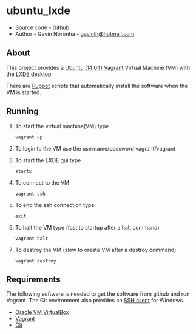 ubuntu_lxde
===========

* Source code - [Github][1]
* Author - Gavin Noronha - <gavinln@hotmail.com>

[1]: https://github.com/gavinln/ubuntu_lxde.git

About
-----

This project provides a [Ubuntu (14.04)][2] [Vagrant][3] Virtual Machine (VM) with the [LXDE][4] desktop.

[2]: http://releases.ubuntu.com/trusty/
[3]: http://www.vagrantup.com/
[4]: http://lxde.org/

There are [Puppet][5] scripts that automatically install the software when the VM is started.

[5]: http://puppetlabs.com/

Running
-------

1. To start the virtual machine(VM) type

    ```
    vagrant up
    ```

2. To login to the VM use the username/password vagrant/vagrant


3. To start the LXDE gui type

    ```
    startx
    ```

4. To connect to the VM

    ```
    vagrant ssh
    ```

5. To end the ssh connection type

    ```
    exit
    ```

6. To halt the VM type (fast to startup after a halt command)

    ```
    vagrant halt
    ```

7. To destroy the VM (slow to create VM after a destroy command)

    ```
    vagrant destroy
    ```

Requirements
------------

The following software is needed to get the software from github and run
Vagrant. The Git environment also provides an [SSH  client][6] for Windows.

* [Oracle VM VirtualBox][7]
* [Vagrant][8]
* [Git][9]

[6]: http://en.wikipedia.org/wiki/Secure_Shell
[7]: https://www.virtualbox.org/
[8]: http://vagrantup.com/
[9]: http://git-scm.com/

